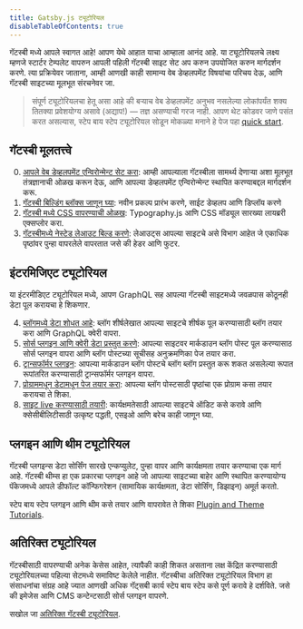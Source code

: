 ```yaml
---
title: Gatsby.js ट्यूटोरियल
disableTableOfContents: true
---
```


गॅटस्बी मध्ये आपले स्वागत आहे! आपण येथे आहात याचा आम्हाला आनंद आहे. या ट्यूटोरियलचे लक्ष्य म्हणजे स्टार्टर टेम्पलेट वापरुन आपली पहिली गॅटस्बी साइट सेट अप करुन उपयोजित करुन मार्गदर्शन करणे. त्या प्रक्रियेवर जाताना, आम्ही आणखी काही सामान्य वेब डेव्हलपमेंट विषयांचा परिचय देऊ, आणि गॅटस्बी साइटच्या मूलभूत संरचनेवर जा.

> संपूर्ण ट्यूटोरियलचा हेतू असा आहे की बर्‍याच वेब डेव्हलपमेंट अनुभव नसलेल्या लोकांपर्यंत शक्य तितक्या प्रवेशयोग्य असावे (अद्याप!) — तज्ञ असण्याची गरज नाही. आपण थेट कोडवर जाणे पसंत करत असल्यास, स्टेप बाय स्टेप ट्यूटोरियल सोडून मोकळ्या मनाने हे पेज पहा [quick start](/docs/quick-start/).

## गॅटस्बी मूलतत्त्वे

0.  [आपले वेब डेव्हलपमेंट एन्विरोन्मेन्ट सेट करा](/tutorial/part-zero/): आम्ही आपल्याला गॅटस्बीला सामर्थ्य देणार्‍या अशा मूलभूत तंत्रज्ञानाची ओळख करून देऊ, आणि आपल्या डेव्हलपमेंट एन्विरोन्मेन्ट स्थापित करण्याबद्दल मार्गदर्शन करू.
1.  [गॅटस्बी बिल्डिंग ब्लॉक्स जाणून घ्या](/tutorial/part-one/): नवीन प्रकल्प प्रारंभ करणे, साईट डेव्हलप आणि डिप्लॉय करणे
2.  [गॅटस्बी मध्ये CSS वापरण्याची ओळख](/tutorial/part-two/): Typography.js आणि CSS मॉड्यूल सारख्या लायब्ररी एक्सप्लोर करा.
3.  [गॅटस्बीमध्ये नेस्टेड लेआउट बिल्ड करणे](/tutorial/part-three/): लेआउट्स आपल्या साइटचे असे विभाग आहेत जे एकाधिक पृष्ठांवर पुन्हा वापरलेले वापरतात जसे की हेडर आणि फुटर.

## इंटरमिजिएट ट्यूटोरियल

या इंटरमीडिएट ट्यूटोरियल मध्ये, आपण GraphQL सह आपल्या गॅटस्बी साइटमध्ये जवळपास कोठूनही डेटा पूल करायचा हे शिकणार.

4.  [ब्लॉगमध्ये डेटा शोधत आहे](/tutorial/part-four/): ब्लॉग शीर्षलेखात आपल्या साइटचे शीर्षक पूल करण्यासाठी ब्लॉग तयार करा आणि GraphQL क्वेरी वापरा.
5.  [सोर्स प्लगइन आणि क्वेरी डेटा प्रस्तुत करणे](/tutorial/part-five/): आपल्या साइटवर मार्कडाउन ब्लॉग पोस्ट पूल करण्यासाठ सोर्स प्लगइन वापरा आणि ब्लॉग पोस्टच्या सूचीसह अनुक्रमणिका पेज तयार करा.
6.  [ट्रान्सफॉर्मर प्लगइन](/tutorial/part-six/): आपल्या मार्कडाउन ब्लॉग पोस्टचे ब्लॉग ब्लॉग प्रस्तुत करू शकत असलेल्या रूपात रूपांतरित करण्यासाठी ट्रान्सफॉर्मर प्लगइन वापरा.
7.  [प्रोग्राममधून डेटामधून पेज तयार करा](/tutorial/part-seven/): आपल्या ब्लॉग पोस्टसाठी पृष्ठांचा एक प्रोग्राम कसा तयार करायचा ते शिका.
8.  [साइट live करण्यासाठी तयारी](/tutorial/part-eight/): कार्यक्षमतेसाठी आपल्या साइटचे ऑडिट कसे करावे आणि क्सेसीबीलिटीसाठी उत्कृष्ट पद्धती, एसइओ आणि बरेच काही जाणून घ्या.

## प्लगइन आणि थीम ट्यूटोरियल

गॅटस्बी प्लगइन्स डेटा सोर्सिंग सारखे एन्कप्युलेट, पुन्हा वापर आणि कार्यक्षमता तयार करण्याचा एक मार्ग आहे. गॅटस्बी थीम्स हा एक प्रकारचा प्लगइन आहे जो आपल्या साइटच्या बाहेर आणि स्थापित करण्यायोग्य पॅकेजमध्ये आपले डीफॉल्ट कॉन्फिगरेशन (सामायिक कार्यक्षमता, डेटा सोर्सिंग, डिझाइन) अमूर्त करतो.

स्टेप बाय स्टेप प्लगइन आणि थीम कसे तयार आणि वापरावेत ते शिका [Plugin and Theme Tutorials](/tutorial/plugin-and-theme-tutorials/).

## अतिरिक्त ट्यूटोरियल

गॅटस्बीसाठी वापरण्याची अनेक केसेस आहेत, त्यापैकी काही शिकत असताना लक्ष केंद्रित करण्यासाठी ट्यूटोरियलच्या पहिल्या सेटमध्ये समाविष्ट केलेले नाहीत. गॅटस्बीचा अतिरिक्त ट्यूटोरियल विभाग हा संसाधनांचा संग्रह आहे ज्यात आणखी अधिक गॅट्सबी कार्य स्टेप बाय स्टेप कसे पूर्ण करावे हे दर्शविते. जसे की इमेजेस आणि CMS कन्टेन्टसाठी सोर्स प्लगइन वापरणे.

सखोल जा [अतिरिक्त गॅटस्बी ट्यूटोरियल](/tutorial/additional-tutorials/).
